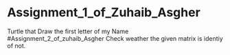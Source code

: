 # Assignment_1_of_Zuhaib_Asgher
Turtle that Draw the first letter of my Name 
#Assignment_2_of_zuhaib_Asgher
Check weather the given matrix is identiy of not.
